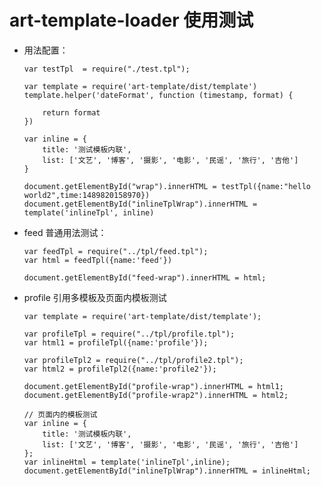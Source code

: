 
# art-template-loader 使用测试

- 用法配置：

      var testTpl  = require("./test.tpl");
      
      var template = require('art-template/dist/template')
      template.helper('dateFormat', function (timestamp, format) {
         
          return format
      })
      
      var inline = {
          title: '测试模板内联',
          list: ['文艺', '博客', '摄影', '电影', '民谣', '旅行', '吉他']
      }
      
      document.getElementById("wrap").innerHTML = testTpl({name:"hello world2",time:1489820158970})
      document.getElementById("inlineTplWrap").innerHTML = template('inlineTpl', inline)

- feed 普通用法测试：

      var feedTpl = require("../tpl/feed.tpl");
      var html = feedTpl({name:'feed'})
      
      document.getElementById("feed-wrap").innerHTML = html;
  
- profile 引用多模板及页面内模板测试
  
      var template = require('art-template/dist/template');
      
      var profileTpl = require("../tpl/profile.tpl");
      var html1 = profileTpl({name:'profile'});
      
      var profileTpl2 = require("../tpl/profile2.tpl");
      var html2 = profileTpl2({name:'profile2'});
      
      document.getElementById("profile-wrap").innerHTML = html1;
      document.getElementById("profile-wrap2").innerHTML = html2;
      
      // 页面内的模板测试
      var inline = {
          title: '测试模板内联',
          list: ['文艺', '博客', '摄影', '电影', '民谣', '旅行', '吉他']
      };
      var inlineHtml = template('inlineTpl',inline);
      document.getElementById("inlineTplWrap").innerHTML = inlineHtml;
